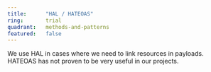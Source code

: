 ```yaml
---
title:      "HAL / HATEOAS"
ring:       trial
quadrant:   methods-and-patterns
featured:   false
---
```


We use HAL in cases where we need to link resources in payloads.
HATEOAS has not proven to be very useful in our projects.

